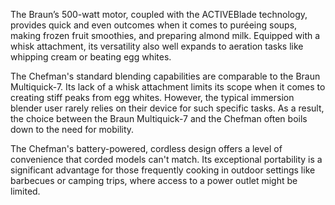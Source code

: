 The Braun’s 500-watt motor, coupled with the ACTIVEBlade technology, provides quick and even outcomes when it comes to puréeing soups, making frozen fruit smoothies, and preparing almond milk. Equipped with a whisk attachment, its versatility also well expands to aeration tasks like whipping cream or beating egg whites. 

The Chefman's standard blending capabilities are comparable to the Braun Multiquick-7. Its lack of a whisk attachment limits its scope when it comes to creating stiff peaks from egg whites. However, the typical immersion blender user rarely relies on their device for such specific tasks. As a result, the choice between the Braun Multiquick-7 and the Chefman often boils down to the need for mobility.

The Chefman's battery-powered, cordless design offers a level of convenience that corded models can't match. Its exceptional portability is a significant advantage for those frequently cooking in outdoor settings like barbecues or camping trips, where access to a power outlet might be limited.